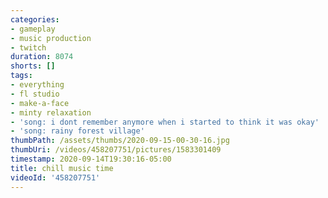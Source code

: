 ```yaml
---
categories:
- gameplay
- music production
- twitch
duration: 8074
shorts: []
tags:
- everything
- fl studio
- make-a-face
- minty relaxation
- 'song: i dont remember anymore when i started to think it was okay'
- 'song: rainy forest village'
thumbPath: /assets/thumbs/2020-09-15-00-30-16.jpg
thumbUri: /videos/458207751/pictures/1583301409
timestamp: 2020-09-14T19:30:16-05:00
title: chill music time
videoId: '458207751'
---
```

